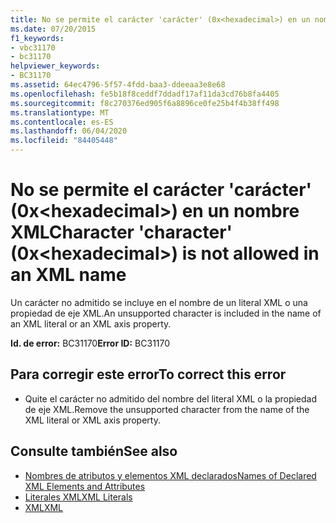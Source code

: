 ```yaml
---
title: No se permite el carácter 'carácter' (0x<hexadecimal>) en un nombre XML
ms.date: 07/20/2015
f1_keywords:
- vbc31170
- bc31170
helpviewer_keywords:
- BC31170
ms.assetid: 64ec4796-5f57-4fdd-baa3-ddeeaa3e8e68
ms.openlocfilehash: fe5b18f8ceddf7ddadf17af11da3cd76b8fa4405
ms.sourcegitcommit: f8c270376ed905f6a8896ce0fe25b4f4b38ff498
ms.translationtype: MT
ms.contentlocale: es-ES
ms.lasthandoff: 06/04/2020
ms.locfileid: "84405448"
---
```

# <a name="character-character-0xhexadecimal-is-not-allowed-in-an-xml-name"></a><span data-ttu-id="65523-102">No se permite el carácter 'carácter' (0x\<hexadecimal>) en un nombre XML</span><span class="sxs-lookup"><span data-stu-id="65523-102">Character 'character' (0x\<hexadecimal>) is not allowed in an XML name</span></span>
<span data-ttu-id="65523-103">Un carácter no admitido se incluye en el nombre de un literal XML o una propiedad de eje XML.</span><span class="sxs-lookup"><span data-stu-id="65523-103">An unsupported character is included in the name of an XML literal or an XML axis property.</span></span>  
  
 <span data-ttu-id="65523-104">**Id. de error:** BC31170</span><span class="sxs-lookup"><span data-stu-id="65523-104">**Error ID:** BC31170</span></span>  
  
## <a name="to-correct-this-error"></a><span data-ttu-id="65523-105">Para corregir este error</span><span class="sxs-lookup"><span data-stu-id="65523-105">To correct this error</span></span>  
  
- <span data-ttu-id="65523-106">Quite el carácter no admitido del nombre del literal XML o la propiedad de eje XML.</span><span class="sxs-lookup"><span data-stu-id="65523-106">Remove the unsupported character from the name of the XML literal or XML axis property.</span></span>  
  
## <a name="see-also"></a><span data-ttu-id="65523-107">Consulte también</span><span class="sxs-lookup"><span data-stu-id="65523-107">See also</span></span>

- [<span data-ttu-id="65523-108">Nombres de atributos y elementos XML declarados</span><span class="sxs-lookup"><span data-stu-id="65523-108">Names of Declared XML Elements and Attributes</span></span>](../programming-guide/language-features/xml/names-of-declared-xml-elements-and-attributes.md)
- [<span data-ttu-id="65523-109">Literales XML</span><span class="sxs-lookup"><span data-stu-id="65523-109">XML Literals</span></span>](../language-reference/xml-literals/index.md)
- [<span data-ttu-id="65523-110">XML</span><span class="sxs-lookup"><span data-stu-id="65523-110">XML</span></span>](../programming-guide/language-features/xml/index.md)
